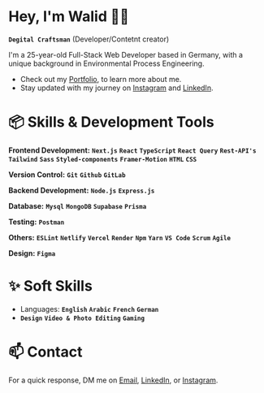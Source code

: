 # Hey, I'm Walid 👋🏼

**`Degital Craftsman`** (Developer/Contetnt creator)

I'm a 25-year-old Full-Stack Web Developer based in Germany, with a unique background in Environmental Process Engineering.

- Check out my [Portfolio](https://www.walidka-portfolio.com/), to learn more about me.
- Stay updated with my journey on [Instagram](https://www.instagram.com/dev.n.des/) and [LinkedIn](https://www.linkedin.com/in/walid-kouider-ayad).

# 📦 Skills & Development Tools

**Frontend Development:** **`Next.js`** **`React`** **`TypeScript`** **`React Query`** **`Rest-API's`** **`Tailwind`** **`Sass`** **`Styled-components`** **`Framer-Motion`** **`HTML`** **`CSS`** 

**Version Control:** **`Git`** **`Github`** **`GitLab`**

**Backend Development:**  **`Node.js`** **`Express.js`**

**Database:** **`Mysql`** **`MongoDB`** **`Supabase`** **`Prisma`**

**Testing:** **`Postman`** 

**Others:** **`ESLint`** **`Netlify`** **`Vercel`** **`Render`** **`Npm`** **`Yarn`** **`VS Code`** **`Scrum`** **`Agile`**

**Design:** **`Figma`**

# ✨ Soft Skills
- Languages: **`English`** **`Arabic`** **`French`** **`German`**
- **`Design`** **`Video & Photo Editing`** **`Gaming`**

# 📫 Contact

For a quick response, DM me on [Email](mailto:kouiderayadwalid@gmail.com), [LinkedIn](https://www.linkedin.com/in/walid-kouider-ayad), or [Instagram](https://www.instagram.com/dev.n.des/).
